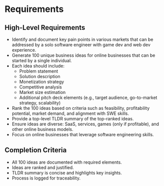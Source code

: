 # Requirements

## High-Level Requirements
- Identify and document key pain points in various markets that can be addressed by a solo software engineer with game dev and web dev experience.
- Generate 100 unique business ideas for online businesses that can be started by a single individual.
- Each idea should include:
  - Problem statement
  - Solution description
  - Monetization strategy
  - Competitive analysis
  - Market size estimation
  - Additional pitch deck elements (e.g., target audience, go-to-market strategy, scalability)
- Rank the 100 ideas based on criteria such as feasibility, profitability potential, market demand, and alignment with SWE skills.
- Provide a top-level TLDR summary of the top-ranked ideas.
- Ensure ideas are diverse: SaaS, services, games (only if profitable), and other online business models.
- Focus on online businesses that leverage software engineering skills.

## Completion Criteria
- All 100 ideas are documented with required elements.
- Ideas are ranked and justified.
- TLDR summary is concise and highlights key insights.
- Process is logged for traceability.